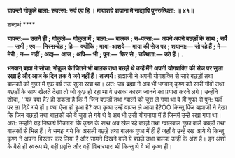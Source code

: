 **यावन्तो गोकुले बाला: सवत्सा: सर्व एव हि ।** **मायाशये शयाना मे नाद्यापि पुनरुत्थिता: ॥ ४१॥** 

शब्दार्थ **** 

**यावन्त:—** **उतने ही** **; गोकुले—** **गोकुल में** **; बाला:—** **बालक** **; स-वत्सा:—** **अपने अपने बछड़ों के साथ** **; सर्वे—** **सभी** **; एव—** **निस्सन्देह** **; हि—** **क्योंकि** **; माया-आशये—** **माया की सेज पर** **; शयाना:—** **सो रहे हैं** **; मे—** **मेरी** **; न—** **नहीं** **; अद्य—** **आज** **; अपि—** **भी** **; पुन:—** **फिर से** **; उत्थिता:—** **उठे हैं।** **.** 

**भगवान् ब्रह्मा ने सोचा: गोकुल के जितने भी बालक तथा बछड़े थे उन्हें मैंने अपनी** **योगशक्ति की सेज पर सुला रखा है और आज के दिन तक वे जगे नहीं हैं।** **तात्पर्य :** ब्रह्माजी ने अपनी योगशक्ति से सारे बछड़ों तथा बालकों को गुफा में एक वर्ष तक सुला रखा था। अत: जब ब्रह्मा ने अब भी भगवान् कृष्ण को सारी गौवों तथा बछड़ों के साथ खेलते देखा तो जो कुछ हो रहा था वे उसका कारण जानने का प्रयास करने लगे। उन्होंने सोचा, ''यह क्या है? हो सकता है कि मैं जिन बछड़ों तथा ग्वालों को चुरा ले गया था वे ही गुफा से पुन: यहाँ पर ला दिये गये हों। क्या ऐसा ही हुआ है? क्या कृष्ण उन्हें वापस ले आया है?ÓÓ किन्तु फिर ब्रह्माजी ने देखा कि जिन बछड़ों तथा बालकों को वे चुरा ले गये थे वे अब भी उसी योगमाया में हैं जिनमें उन्हें रखा गया था। अत: उन्होंने यह निष्कर्ष निकाला कि कृष्ण के साथ अब खेल रहे बछड़े तथा ग्वालबाल गुफा वाले बछड़ों तथा बालकों से भिन्न हैं। वे समझ गये कि असली बछड़े तथा बालक गुफा में ही हैं जहाँ वे उन्हें रख आये थे किन्तु कृष्ण ने अपना विस्तार कर लिया है और सामने दिखने वाले ये बछड़े तथा बालक उन्हीं के अंश हैं। इन अंशों के वैसे ही स्वरूप थे, वही प्रवृत्ति और वही विचारधारा थी किन्तु थे वे भी कृष्ण ही।  